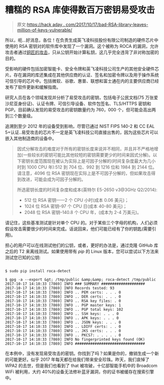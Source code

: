 # 糟糕的 RSA 库使得数百万密钥易受攻击

> 原文:[https://hack aday . com/2017/10/17/bad-RSA-library-leaves-million-of-keys-vulnerable/](https://hackaday.com/2017/10/17/bad-rsa-library-leaves-millions-of-keys-vulnerable/)

所以，呃…好消息，各位！在负责生成英飞凌科技股份有限公司制造的硬件芯片中使用的 RSA 密钥对的软件库中发现了一个漏洞。这个被称为 ROCA 的漏洞，允许攻击者通过[铜匠的攻击](https://en.wikipedia.org/wiki/Coppersmith%27s_attack)，只从公钥开始计算私钥，这几乎完全违背了非对称加密的目的。

受影响的硬件包括加密智能卡、安全令牌和英飞凌科技公司生产的其他安全硬件芯片。存在漏洞的库还集成在其他供应商的认证、签名和加密令牌以及用于操作系统可信引导的芯片中。包括微软、谷歌、惠普、联想和富士通在内的主要供应商已经发布了软件更新和缓解指南。

研究人员在各个领域发现并分析了易受攻击的密钥，包括电子公民文档(75 万张爱沙尼亚身份证)、认证令牌、可信引导设备、软件包签名、TLS/HTTPS 密钥和 PGP。目前确认发现的易受攻击的密钥数量约为 760，000 个，但可能会高出两到三个数量级。

追溯到至少 2012 年的设备受到影响，尽管已通过 NIST FIPS 140-2 和 CC EAL 5+认证..易受攻击的芯片不一定是英飞凌科技公司直接出售的，因为这些芯片可以嵌入其他制造商的设备中。

> 因式分解攻击的难度对于所有的密钥长度来说并不相同，并且并不严格地增加(一些较长的密钥可能比其他较短的密钥需要更少的时间来因式分解)。以下密钥长度范围现在被认为实际上是可因子分解的(时间复杂度最大为几小时到 1000 CPU 年):512 到 704 位、992 到 1216 位和 1984 到 2144 位。请注意，4096 位 RSA 密钥现在实际上是不可因子分解的，但如果攻击得到改进，可能会成为可因子分解的。
> 
> 所选密钥长度的时间复杂度和成本(英特尔 E5-2650 v3@3GHz Q2/2014):
> 
> *   512 位 RSA 密钥——2 个 CPU 小时(成本 0.06 美元)；
> *   1024 位 RSA 密钥–97 个 CPU 日(成本 40-80 美元)；
> *   2048 位 RSA 密钥–140.8 个 CPU 年，(成本为 2-4 万美元)。

请记住，这些基准测试是针对单个 CPU 的。对于某些三个字母的机构，人们必须假设攻击需要很少的时间来完成。话说回来，他们可能已经有了你的钥匙(需要引用)。

担心的用户可以在线测试他们的公钥，或者，更好的办法是，通过克隆 GitHub 库之后的 T2 来离线测试。如果使用带有 *pip* 的 Linux 版本，您可以尝试以下方法来测试您已知的公钥:

```

$ sudo pip install roca-detect

$ gpg -a --export &gt; /tmp/public &amp;&amp; roca-detect /tmp/public
2017-10-17 14:10:33 [7869] INFO ### SUMMARY ####################
2017-10-17 14:10:33 [7869] INFO Records tested: 93
2017-10-17 14:10:33 [7869] INFO .. PEM certs: . . . 0
2017-10-17 14:10:33 [7869] INFO .. DER certs: . . . 0
2017-10-17 14:10:33 [7869] INFO .. RSA key files: . 0
2017-10-17 14:10:33 [7869] INFO .. PGP master keys: 1
2017-10-17 14:10:33 [7869] INFO .. PGP total keys: 102
2017-10-17 14:10:33 [7869] INFO .. SSH keys: . . . 0
2017-10-17 14:10:33 [7869] INFO .. APK keys: . . . 0
2017-10-17 14:10:33 [7869] INFO .. JSON keys: . . . 0
2017-10-17 14:10:33 [7869] INFO .. LDIFF certs: . . 0
2017-10-17 14:10:33 [7869] INFO .. JKS certs: . . . 0
2017-10-17 14:10:33 [7869] INFO .. PKCS7: . . . . . 0
2017-10-17 14:10:33 [7869] INFO No fingerprinted keys found (OK)
2017-10-17 14:10:33 [7869] INFO ################################

```

在本例中，没有发现易受攻击的密钥。你找到了吗？如果是你的，撤销生成一个新的可能更好。似乎 2017 年每天都在给我们带来安全珍珠。昨天，我们哀悼了 WPA2 的去世，但是我们也看到了 that 被攻破，十亿部智能手机中的 Broadcom WiFi 被利用，大约 40%的设备无法修补蓝牙漏洞，你的证书被缓存在搜索引擎中。